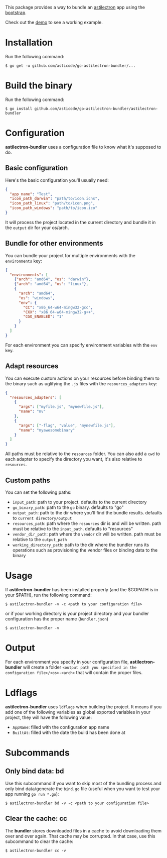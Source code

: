 This package provides a way to bundle an [astilectron](https://github.com/asticode/go-astilectron) app using the [bootstrap](https://github.com/asticode/go-astilectron-bootstrap).

Check out the [demo](https://github.com/asticode/go-astilectron-demo) to see a working example.

# Installation

Run the following command:

    $ go get -u github.com/asticode/go-astilectron-bundler/...

# Build the binary
    
Run the following command:

    $ go install github.com/asticode/go-astilectron-bundler/astilectron-bundler
    
# Configuration

**astilectron-bundler** uses a configuration file to know what it's supposed to do.
 
## Basic configuration

Here's the basic configuration you'll usually need:

```json
{
  "app_name": "Test",
  "icon_path_darwin": "path/to/icon.icns",
  "icon_path_linux": "path/to/icon.png",
  "icon_path_windows": "path/to/icon.ico"
}
```

It will process the project located in the current directory and bundle it in the `output` dir for your os/arch.

## Bundle for other environments

You can bundle your project for multiple environments with the `environments` key:

```json
{
  "environments": [
    {"arch": "amd64", "os": "darwin"},
    {"arch": "amd64", "os": "linux"},
    {
      "arch": "amd64",
      "os": "windows",
      "env": {
        "CC": "x86_64-w64-mingw32-gcc",
        "CXX": "x86_64-w64-mingw32-g++",
        "CGO_ENABLED": "1"
      }
    }
  ]
}
```

For each environment you can specify environment variables with the `env` key.

## Adapt resources

You can execute custom actions on your resources before binding them to the binary such as uglifying the `.js` files with the `resources_adapters` key:

```json
{
  "resources_adapters": [
    {
      "args": ["myfile.js", "mynewfile.js"],
      "name": "mv"
    },
    {
      "args": ["-flag", "value", "mynewfile.js"],
      "name": "myawesomebinary"
    }
  ]
}
```

All paths must be relative to the `resources` folder. You can also add a `cwd` to each adapter to specify the directory you want, it's also relative to `resources`.

## Custom paths

You can set the following paths:

- `input_path`: path to your project. defaults to the current directory
- `go_binary_path`: path to the `go` binary. defaults to "go"
- `output_path`: path to the dir where you'll find the bundle results. defaults to `current directory/output`
- `resources_path`: path where the `resources` dir is and will be written. path must be relative to the `input_path`. defaults to "resources"
- `vendor_dir_path`: path where the `vendor` dir will be written. path must be relative to the `output_path`
- `working_directory_path`: path to the dir where the bundler runs its operations such as provisioning the vendor files or binding data to the binary

# Usage

If **astilectron-bundler** has been installed properly (and the $GOPATH is in your $PATH), run the following command:

    $ astilectron-bundler -v -c <path to your configuration file>
    
or if your working directory is your project directory and your bundler configuration has the proper name (`bundler.json`)

    $ astilectron-bundler -v
    
# Output

For each environment you specify in your configuration file, **astilectron-bundler** will create a folder `<output path you specified in the configuration file>/<os>-<arch>` that will contain the proper files.

# Ldflags

**astilectron-bundler** uses `ldflags` when building the project. It means if you add one of the following variables as global exported variables in your project, they will have the following value:

- `AppName`:  filled with the configuration app name
- `BuiltAt`: filled with the date the build has been done at

# Subcommands
## Only bind data: bd

Use this subcommand if you want to skip most of the bundling process and only bind data/generate the `bind.go` file (useful when you want to test your app running `go run *.go`):

    $ astilectron-bundler bd -v -c <path to your configuration file>

## Clear the cache: cc

The **bundler** stores downloaded files in a cache to avoid downloading them over and over again. That cache may be corrupted. In that case, use this subcommand to clear the cache:

    $ astilectron-bundler cc -v